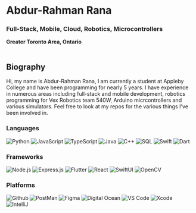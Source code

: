 # Abdur-Rahman Rana
### Full-Stack, Mobile, Cloud, Robotics, Microcontrollers
<b>Greater Toronto Area, Ontario</b>
<br></br>
<h2>Biography</h2>
Hi, my name is Abdur-Rahman Rana, I am currently a student at Appleby College and have been programming for nearly 5 years. I have experience in numerous areas including full-stack and mobile development, robotics programming for Vex Robotics team 540W, Arduino micrcontrollers and various simulators. Feel free to look at my repos for the various things I've been involved in.

### Languages
![Python](https://img.shields.io/badge/-Python-000?&logo=Python)
![JavaScript](https://img.shields.io/badge/-JavaScript-000?&logo=JavaScript&logoColor=FF)
![TypeScript](https://img.shields.io/badge/-TypeScript-000?&logo=TypeScript&logoColor=FF)
![Java](https://img.shields.io/badge/-Java-000?&logo=Java&logoColor=FF)
![C++](https://img.shields.io/badge/-C++-000?&logo=c%2b%2b&logoColor=00599C)
![SQL](https://img.shields.io/badge/-SQL-000?&logo=MySQL&logoColor=FF)
![Swift](https://img.shields.io/badge/-Swift-000?&logo=Swift&logoColor=FF)
![Dart](https://img.shields.io/badge/-Dart-000?&logo=Dart&logoColor=0175C2)

### Frameworks
![Node.js](https://img.shields.io/badge/-Node.js-000?&logo=node.js&logoColor=FF)
![Express.js](https://img.shields.io/badge/-Express.js-000?&logo=express&logoColor=FF)
![Flutter](https://img.shields.io/badge/-Flutter-000?&logo=Flutter&logoColor=02569B)
![React](https://img.shields.io/badge/-React-000?&logo=React&logoColor=FF)
![SwiftUI](https://img.shields.io/badge/-SwiftUI-000?&logo=Swift&logoColor=FF)
![OpenCV](https://img.shields.io/badge/-OpenCV-000?&logo=OpenCV&logoColor=5C3EE8)

### Platforms
![Github](https://img.shields.io/badge/-Github-000?&logo=Github&logoColor=FF)
![PostMan](https://img.shields.io/badge/-Postman-000?&logo=Postman&logoColor=FF6C37)
![Figma](https://img.shields.io/badge/-Figma-000?&logo=Figma&logoColor=FFFFFF)
![Digital Ocean](https://img.shields.io/badge/-DigitalOcean-000?&logo=DigitalOcean&logoColor=0080FF)
![VS Code](https://img.shields.io/badge/-VSCode-000?&logo=Visual-Studio-Code&logoColor=007ACC)
![Xcode](https://img.shields.io/badge/-Xcode-000?&logo=Xcode&logoColor=147EFB)
![IntelliJ](https://img.shields.io/badge/-IntelliJ-000?&logo=IntelliJ-Idea&logoColor=FF)



<!--
**arrana16/arrana16** is a ✨ _special_ ✨ repository because its `README.md` (this file) appears on your GitHub profile.

Here are some ideas to get you started:

- 🔭 I’m currently working on ...
- 🌱 I’m currently learning ...
- 👯 I’m looking to collaborate on ...
- 🤔 I’m looking for help with ...
- 💬 Ask me about ...
- 📫 How to reach me: ...
- 😄 Pronouns: ...
- ⚡ Fun fact: ...
-->
